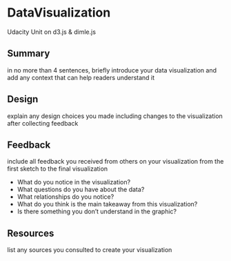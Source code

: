 # DataVisualization
Udacity Unit on d3.js &amp; dimle.js

## Summary 
in no more than 4 sentences, briefly introduce your data visualization and add any context that can help readers understand it
## Design 
explain any design choices you made including changes to the visualization after collecting feedback
## Feedback 
include all feedback you received from others on your visualization from the first sketch to the final visualization

- What do you notice in the visualization?
- What questions do you have about the data?
- What relationships do you notice?
- What do you think is the main takeaway from this visualization?
- Is there something you don’t understand in the graphic?

## Resources 
list any sources you consulted to create your visualization
